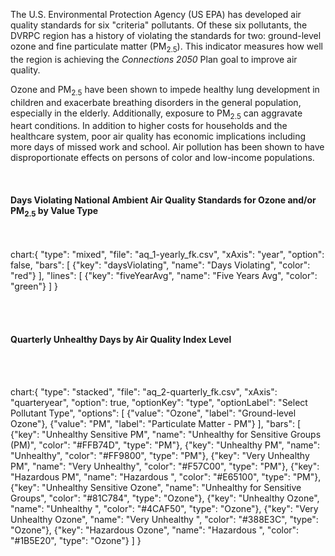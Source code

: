 The U.S. Environmental Protection Agency (US EPA) has developed air quality standards for six "criteria" pollutants. Of these six pollutants, the DVRPC region has a history of violating the standards for two: ground-level ozone and fine particulate matter (PM<sub>2.5</sub>). This indicator measures how well the region is achieving the _Connections 2050_ Plan goal to improve air quality.

Ozone and PM<sub>2.5</sub> have been shown to impede healthy lung development in children and exacerbate breathing disorders in the general population, especially in the elderly. Additionally, exposure to PM<sub>2.5</sub> can aggravate heart conditions. In addition to higher costs for households and the healthcare system, poor air quality has economic implications including more days of missed work and school. Air pollution has been shown to have disproportionate effects on persons of color and low-income populations.

<br>

#### Days Violating National Ambient Air Quality Standards for Ozone and/or PM<sub>2.5</sub> by Value Type

<br>

chart:{
"type": "mixed",
"file": "aq_1-yearly_fk.csv",
"xAxis": "year",
"option": false,
"bars": [
{"key": "daysViolating", "name": "Days Violating", "color": "red"}
],
"lines": [
{"key": "fiveYearAvg", "name": "Five Years Avg", "color": "green"}
]
}

<br>
<br>

#### Quarterly Unhealthy Days by Air Quality Index Level

<br>
<br>

chart:{
"type": "stacked",
"file": "aq_2-quarterly_fk.csv",
"xAxis": "quarteryear",
"option": true,
"optionKey": "type",
"optionLabel": "Select Pollutant Type",
"options": [
{"value": "Ozone", "label": "Ground-level Ozone"},
{"value": "PM", "label": "Particulate Matter - PM"}
],
"bars": [
{"key": "Unhealthy Sensitive PM", "name": "Unhealthy for Sensitive Groups (PM)", "color": "#FFB74D", "type": "PM"},
{"key": "Unhealthy PM", "name": "Unhealthy", "color": "#FF9800", "type": "PM"},
{"key": "Very Unhealthy PM", "name": "Very Unhealthy", "color": "#F57C00", "type": "PM"},
{"key": "Hazardous PM", "name": "Hazardous ", "color": "#E65100", "type": "PM"},
{"key": "Unhealthy Sensitive Ozone", "name": "Unhealthy for Sensitive Groups", "color": "#81C784", "type": "Ozone"},
{"key": "Unhealthy Ozone", "name": "Unhealthy ", "color": "#4CAF50", "type": "Ozone"},
{"key": "Very Unhealthy Ozone", "name": "Very Unhealthy ", "color": "#388E3C", "type": "Ozone"},
{"key": "Hazardous Ozone", "name": "Hazardous ", "color": "#1B5E20", "type": "Ozone"}
]
}
